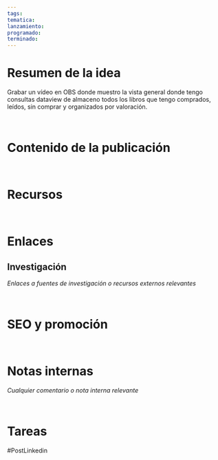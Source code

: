 ```yaml
---
tags: 
tematica: 
lanzamiento: 
programado: 
terminado:
---
```


# Resumen de la idea

Grabar un vídeo en OBS donde muestro la vista general donde tengo consultas dataview de almaceno todos los libros que tengo comprados, leídos, sin comprar y organizados por valoración.


<br>

# Contenido de la publicación





<br>

# Recursos




<br>

# Enlaces




## Investigación

*Enlaces a fuentes de investigación o recursos externos relevantes*





<br>

# SEO y promoción





<br>

# Notas internas

*Cualquier comentario o nota interna relevante*




<br>

# Tareas





#PostLinkedin
